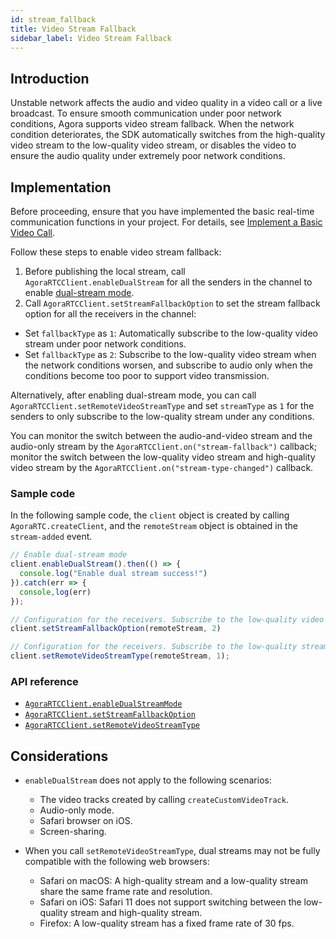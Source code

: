 ```yaml
---
id: stream_fallback
title: Video Stream Fallback
sidebar_label: Video Stream Fallback
---
```


## Introduction

Unstable network affects the audio and video quality in a video call or a live broadcast. To ensure smooth communication under poor network conditions, Agora supports video stream fallback. When the network condition deteriorates, the SDK automatically switches from the high-quality video stream to the low-quality video stream, or disables the video to ensure the audio quality under extremely poor network conditions.

## Implementation

Before proceeding, ensure that you have implemented the basic real-time communication functions in your project. For details, see [Implement a Basic Video Call](basic_call.md).

Follow these steps to enable video stream fallback:
1. Before publishing the local stream, call `AgoraRTCClient.enableDualStream` for all the senders in the channel to enable [dual-stream mode](https://docs.agora.io/en/Agora%20Platform/terms?platform=All%20Platforms#dual-stream).
2. Call `AgoraRTCClient.setStreamFallbackOption` to set the stream fallback option for all the receivers in the channel:
  - Set `fallbackType` as `1`: Automatically subscribe to the low-quality video stream under poor network conditions.
  - Set `fallbackType` as `2`: Subscribe to the low-quality video stream when the network conditions worsen, and subscribe to audio only when the conditions become too poor to support video transmission.

Alternatively, after enabling dual-stream mode, you can call `AgoraRTCClient.setRemoteVideoStreamType` and set `streamType` as `1` for the senders to only subscribe to the low-quality stream under any conditions.

You can monitor the switch between the audio-and-video stream and the audio-only stream by the `AgoraRTCClient.on("stream-fallback")` callback; monitor the switch between the low-quality video stream and high-quality video stream by the `AgoraRTCClient.on("stream-type-changed")` callback.

### Sample code
In the following sample code, the `client` object is created by calling `AgoraRTC.createClient`, and the `remoteStream` object is obtained in the `stream-added` event.

```js
// Enable dual-stream mode
client.enableDualStream().then(() => {
  console.log("Enable dual stream success!")
}).catch(err => {
  console,log(err)
});

// Configuration for the receivers. Subscribe to the low-quality video stream when the network conditions worsen, and subscribe to audio only when the conditions become too poor to support video transmission.
client.setStreamFallbackOption(remoteStream, 2)

// Configuration for the receivers. Subscribe to the low-quality stream under any conditions.
client.setRemoteVideoStreamType(remoteStream, 1);
```

### API reference
- [`AgoraRTCClient.enableDualStreamMode`](/api/en/interfaces/iagorartcclient.html#enabledualstream)
- [`AgoraRTCClient.setStreamFallbackOption`](/api/en/interfaces/iagorartcclient.html#setstreamfallbackoption)
- [`AgoraRTCClient.setRemoteVideoStreamType`](/api/en/interfaces/iagorartcclient.html#setremotevideostreamtype)


## Considerations
- `enableDualStream` does not apply to the following scenarios:
  - The video tracks created by calling `createCustomVideoTrack`.
  - Audio-only mode.
  - Safari browser on iOS.
  - Screen-sharing.

- When you call `setRemoteVideoStreamType`, dual streams may not be fully compatible with the following web browsers:
  - Safari on macOS: A high-quality stream and a low-quality stream share the same frame rate and resolution.
  - Safari on iOS: Safari 11 does not support switching between the low-quality stream and high-quality stream.
  - Firefox: A low-quality stream has a fixed frame rate of 30 fps.